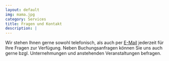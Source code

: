 ```yaml
---
layout: default
img: mama.jpg
category: Services
title: Fragen und Kontakt
description: |
---
```


Wir stehen Ihnen gerne sowohl telefonisch, als auch  per <a href="mailto:ferienwohnung@naumail.de">E-Mail</a> jederzeit für Ihre Fragen zur Verfügung.
Neben Buchungsanfragen können Sie uns auch gerne bzgl. Unternehmungen und anstehenden Veranstaltungen 
befragen.
              